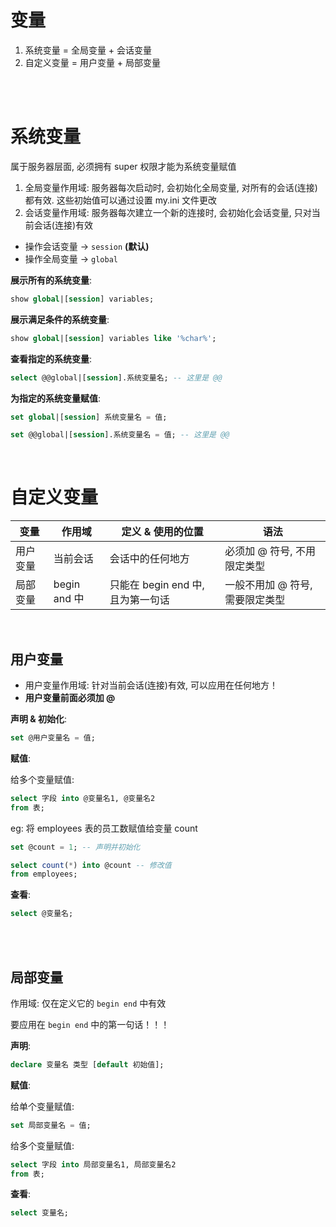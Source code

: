 # 变量

1. 系统变量 = 全局变量 + 会话变量
2. 自定义变量 = 用户变量 + 局部变量

<br><br>

# 系统变量

属于服务器层面, 必须拥有 super 权限才能为系统变量赋值

1. 全局变量作用域: 服务器每次启动时, 会初始化全局变量, 对所有的会话(连接)都有效. 这些初始值可以通过设置 my.ini 文件更改
2. 会话变量作用域: 服务器每次建立一个新的连接时, 会初始化会话变量, 只对当前会话(连接)有效

-   操作会话变量 → `session` **(默认)**
-   操作全局变量 → `global`

**展示所有的系统变量**:

```sql
show global|[session] variables;
```

**展示满足条件的系统变量**:

```sql
show global|[session] variables like '%char%';
```

**查看指定的系统变量**:

```sql
select @@global|[session].系统变量名; -- 这里是 @@
```

**为指定的系统变量赋值**:

```sql
set global|[session] 系统变量名 = 值;
```

```sql
set @@global|[session].系统变量名 = 值; -- 这里是 @@
```

<br>

# 自定义变量

| 变量     | 作用域       | 定义 & 使用的位置                 | 语法                            |
| -------- | ------------ | --------------------------------- | ------------------------------- |
| 用户变量 | 当前会话     | 会话中的任何地方                  | 必须加 @ 符号, 不用限定类型     |
| 局部变量 | begin and 中 | 只能在 begin end 中, 且为第一句话 | 一般不用加 @ 符号, 需要限定类型 |

<br>

## 用户变量

-   用户变量作用域: 针对当前会话(连接)有效, 可以应用在任何地方！
-   **用户变量前面必须加 @**

**声明 & 初始化**:

```sql
set @用户变量名 = 值;
```

**赋值**:

给多个变量赋值:

```sql
select 字段 into @变量名1, @变量名2
from 表;
```

eg: 将 employees 表的员工数赋值给变量 count

```sql
set @count = 1; -- 声明并初始化

select count(*) into @count -- 修改值
from employees;
```

**查看**:

```sql
select @变量名;
```

<br><br>

## 局部变量

作用域: 仅在定义它的 `begin end` 中有效

要应用在 `begin end` 中的第一句话！！！

**声明**:

```sql
declare 变量名 类型 [default 初始值];
```

**赋值**:

给单个变量赋值:

```sql
set 局部变量名 = 值;
```

给多个变量赋值:

```sql
select 字段 into 局部变量名1, 局部变量名2
from 表;
```

**查看**:

```sql
select 变量名;
```

<br>
